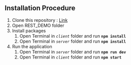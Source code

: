 <!DOCTYPE html>
<html lang="en">

<head>
  <meta charset="UTF-8">
  <meta name="viewport" content="width=device-width, initial-scale=1.0">
</head>

<body>
  <h2>Installation Procedure</h2>
  <ol type="1">
    <li>Clone this repository : <a href="https://github.com/VishwasPrabhu18/Web-Technology.git">Link</a></li>
    <li>Open REST_DEMO folder</li>
    <li>Install packages
      <ol>
        <li>Open Terminal in <code><i>client</i></code> folder and run <code><b>npm install</b></code></li>
        <li>Open Terminal in <code><i>server</i></code> folder and run <code><b>npm install</b></code></li>
      </ol>
    </li>
    <li>Run the application
      <ol>
        <li>Open Terminal in <code><i>server</i></code> folder and run <code><b>npm run dev</b></code></li>
        <li>Open Terminal in <code><i>client</i></code> folder and run <code><b>npm start</b></code></li>
      </ol>
    </li>
  </ol>
</body>

</html>
